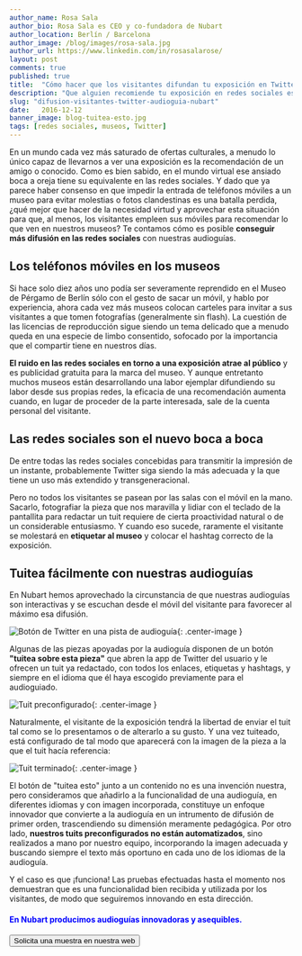```yaml
---
author_name: Rosa Sala
author_bio: Rosa Sala es CEO y co-fundadora de Nubart
author_location: Berlín / Barcelona
author_image: /blog/images/rosa-sala.jpg
author_url: https://www.linkedin.com/in/rosasalarose/
layout: post
comments: true
published: true
title:  "Cómo hacer que los visitantes difundan tu exposición en Twitter"
description: "Que alguien recomiende tu exposición en redes sociales es estupendo para atraer visitas a tu museo. ¿Por qué no emplear para ello una audioguía?"
slug: "difusion-visitantes-twitter-audioguia-nubart"
date:   2016-12-12
banner_image: blog-tuitea-esto.jpg
tags: [redes sociales, museos, Twitter]
---
```


En un mundo cada vez más saturado de ofertas culturales, a menudo lo único capaz de llevarnos a ver una exposición es la recomendación de un amigo o conocido. Como es bien sabido, en el mundo virtual ese ansiado boca a oreja tiene su equivalente en las redes sociales. Y dado que ya parece haber consenso en que impedir la entrada de teléfonos móviles a un museo para evitar molestias o fotos clandestinas es una batalla perdida, ¿qué mejor que hacer de la necesidad virtud y aprovechar esta situación para que, al menos, los visitantes empleen sus móviles para recomendar lo que ven en nuestros museos? Te contamos cómo es posible **conseguir más difusión en las redes sociales** con nuestras audioguías.

<!--more-->

## Los teléfonos móviles en los museos

 Si hace solo diez años uno podía ser severamente reprendido en el Museo de Pérgamo de Berlín sólo con el gesto de sacar un móvil, y hablo por experiencia, ahora cada vez más museos colocan carteles para invitar a sus visitantes a que tomen fotografías (generalmente sin flash). La cuestión de las licencias de reproducción sigue siendo un tema delicado que a menudo queda en una especie de limbo consentido, sofocado por la importancia que el compartir tiene en nuestros días.

 **El ruido en las redes sociales en torno a una exposición atrae al público** y es publicidad gratuita para la marca del museo. Y aunque entretanto muchos museos están desarrollando una labor ejemplar difundiendo su labor desde sus propias redes, la eficacia de una recomendación aumenta cuando, en lugar de proceder de la parte interesada, sale de la cuenta personal del visitante.

## Las redes sociales son el nuevo boca a boca

De entre todas las redes sociales concebidas para transmitir la impresión de un instante, probablemente Twitter siga siendo la más adecuada y la que tiene un uso más extendido y transgeneracional.

Pero no todos los visitantes se pasean por las salas con el móvil en la mano. Sacarlo, fotografiar la pieza que nos maravilla y lidiar con el teclado de la pantallita para redactar un tuit requiere de cierta proactividad natural o de un considerable entusiasmo. Y cuando eso sucede, raramente el visitante se molestará en **etiquetar al museo** y colocar el hashtag correcto de la exposición.

## Tuitea fácilmente con nuestras audioguías

En Nubart hemos aprovechado la circunstancia de que nuestras audioguías son interactivas y se escuchan desde el móvil del visitante para favorecer al máximo esa difusión.

![Botón de Twitter en una pista de audioguía]({{site.baseurl}}/images/posts/tuit-choi.png){: .center-image }

Algunas de las piezas apoyadas por la audioguía disponen de un botón **"tuitea sobre esta pieza"** que abren la app de Twitter del usuario y le ofrecen un tuit ya redactado, con todos los enlaces, etiquetas y hashtags, y  siempre en el idioma que él haya escogido previamente para el audioguiado.

![Tuit preconfigurado]({{site.baseurl}}/images/posts/tuit-preconfigurado.png){: .center-image }

Naturalmente, el visitante de la exposición tendrá la libertad de enviar el tuit tal como se lo presentamos o de alterarlo a su gusto. Y una vez tuiteado, está configurado de tal modo que aparecerá con la imagen de la pieza a la que el tuit hacía referencia:

![Tuit terminado]({{site.baseurl}}/images/posts/tuit-terminado.jpg){: .center-image }

El botón de "tuitea esto" junto a un contenido no es una invención nuestra, pero consideramos que añadirlo a la funcionalidad de una audioguía, en diferentes idiomas y con imagen incorporada, constituye un enfoque innovador que convierte a la audioguía en un intrumento de difusión de primer orden, trascendiendo su dimensión meramente pedagógica. Por otro lado, **nuestros tuits preconfigurados no están automatizados**, sino realizados a mano por nuestro equipo, incorporando la imagen adecuada y buscando siempre el texto más oportuno en cada uno de los idiomas de la audioguía.

Y el caso es que ¡funciona! Las pruebas efectuadas hasta el momento nos demuestran que es una funcionalidad bien recibida y utilizada por los visitantes, de modo que seguiremos innovando en esta dirección.

#### <font color="blue">En Nubart producimos audioguías innovadoras y asequibles.</font>

<form action="../../../../../es">
    <input type="submit" value="Solicita una muestra en nuestra web" />
</form>